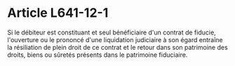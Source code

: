# Article L641-12-1

Si le débiteur est constituant et seul bénéficiaire d'un contrat de fiducie, l'ouverture ou le prononcé d'une liquidation judiciaire à son égard entraîne la résiliation de plein droit de ce contrat et le retour dans son patrimoine des droits, biens ou sûretés présents dans le patrimoine fiduciaire.

